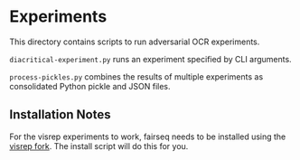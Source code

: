 # Experiments

This directory contains scripts to run adversarial OCR experiments.

`diacritical-experiment.py` runs an experiment specified by CLI arguments.

`process-pickles.py` combines the results of multiple experiments as consolidated Python pickle and JSON files.

## Installation Notes

For the visrep experiments to work, fairseq needs to be installed using the [visrep fork](https://github.com/esalesky/visrep). The install script will do this for you.